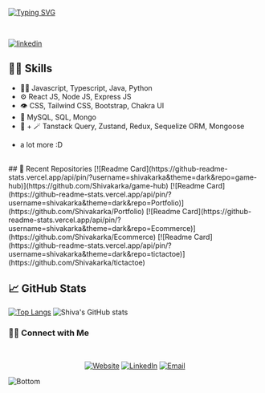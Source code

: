 
[![Typing SVG](https://readme-typing-svg.herokuapp.com?size=30&color=F73890&background=D2D2D200&center=true&vCenter=true&width=500&lines=Hello..+I+am+Shiva+Karka+;I+am+a+frontend+web+developer)](https://git.io/typing-svg)

<br>

[![linkedin](https://img.shields.io/badge/linkedin-0A66C2?style=for-the-badge&logo=linkedin&logoColor=white)](https://www.linkedin.com/in/shivakarka/)

## 👩‍💻 Skills
- 👨‍💻 Javascript, Typescript, Java, Python
- ⚙️ React JS, Node JS, Express JS
- 👁️ CSS, Tailwind CSS, Bootstrap, Chakra UI
- 💽 MySQL, SQL, Mongo
- 🔮 + 🪄 Tanstack Query, Zustand, Redux, Sequelize ORM, Mongoose
+ a lot more :D
<br>
## 📁 Recent Repositories 
[![Readme Card](https://github-readme-stats.vercel.app/api/pin/?username=shivakarka&theme=dark&repo=game-hub)](https://github.com/Shivakarka/game-hub)
[![Readme Card](https://github-readme-stats.vercel.app/api/pin/?username=shivakarka&theme=dark&repo=Portfolio)](https://github.com/Shivakarka/Portfolio)
[![Readme Card](https://github-readme-stats.vercel.app/api/pin/?username=shivakarka&theme=dark&repo=Ecommerce)](https://github.com/Shivakarka/Ecommerce)
[![Readme Card](https://github-readme-stats.vercel.app/api/pin/?username=shivakarka&theme=dark&repo=tictactoe)](https://github.com/Shivakarka/tictactoe)

## 📈 GitHub Stats
[![Top Langs](https://github-readme-stats.vercel.app/api/top-langs/?username=shivakarka&langs_count=8&theme=dark)](https://github.com/shivakarka)
![Shiva's GitHub stats](https://github-readme-stats.vercel.app/api?username=shivakarka&show_icons=true&theme=dark)
<br>
<h3> 🤝🏻 Connect with Me </h3>
<br>
<p align="center">
 <a href="https://shivakarka.vercel.app/"><img alt="Website" src="https://img.shields.io/badge/Website-https://shivakarka.vercel.app-blue?style=flat-square&logo=google-chrome"></a>
<a href="https://www.linkedin.com/in/shivakarka/"><img alt="LinkedIn" src="https://img.shields.io/badge/LinkedIn-Shivakarka-blue?style=flat-square&logo=linkedin"></a>
<a href="mailto:shivakarka@gmail.com"><img alt="Email" src="https://img.shields.io/badge/Email-shivakarka@gmail.com-blue?style=flat-square&logo=gmail"></a>
</p>

![Bottom](https://user-images.githubusercontent.com/64298475/180622203-71ef96b2-7363-4109-913b-45bc8801fbb4.svg)

